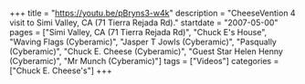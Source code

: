 +++
title = "https://youtu.be/pBryns3-w4k"
description = "CheeseVention 4 visit to Simi Valley, CA (71 Tierra Rejada Rd)."
startdate = "2007-05-00"
pages = ["Simi Valley, CA (71 Tierra Rejada Rd)", "Chuck E's House", "Waving Flags (Cyberamic)", "Jasper T Jowls (Cyberamic)", "Pasqually (Cyberamic)", "Chuck E. Cheese (Cyberamic)", "Guest Star Helen Henny (Cyberamic)", "Mr Munch (Cyberamic)"]
tags = ["Videos"]
categories = ["Chuck E. Cheese's"]
+++
